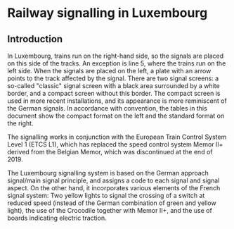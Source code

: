 Railway signalling in Luxembourg
================================

Introduction
------------

In Luxembourg, trains run on the right-hand side, so the signals are placed on this side of the tracks. An exception is line 5, where the trains run on the left side. When the signals are placed on the left, a plate with an arrow points to the track affected by the signal. There are two signal screens: a so-called "classic" signal screen with a black area surrounded by a white border, and a compact screen without this border. The compact screen is used in more recent installations, and its appearance is more reminiscent of the German signals. In accordance with convention, the tables in this document show the compact format on the left and the standard format on the right.

The signalling works in conjunction with the European Train Control System Level 1 (ETCS L1), which has replaced the speed control system Memor II+ derived from the Belgian Memor, which was discontinued at the end of 2019.

The Luxembourg signalling system is based on the German approach signal/main signal principle, and assigns a code to each signal and signal aspect. On the other hand, it incorporates various elements of the French signal system: Two yellow lights to signal the crossing of a switch at reduced speed (instead of the German combination of green and yellow light), the use of the Crocodile together with Memor II+, and the use of boards indicating electric traction.
